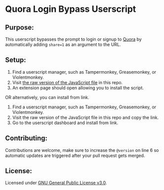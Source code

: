 # Quora Login Bypass Userscript

## Purpose:

This userscript bypasses the prompt to login or signup to [Quora](https://www.quora.com/) by automatically adding `share=1` as an argument to the URL. 

## Setup: 

1) Find a userscript manager, such as Tampermonkey, Greasemonkey, or Violentmonkey. 
2) Visit [the raw version of the JavaScript file](https://github.com/glob-bruh/Quora-Login-Bypass-Userscript/raw/main/QuoraLoginBypass.user.js) in this repo.
3) An extension page should open allowing you to install the script. 

OR alternatively, you can install from link. 

1) Find a userscript manager, such as Tampermonkey, Greasemonkey, or Violentmonkey.
2) Visit the raw version of the JavaScript file in this repo and copy the link.
3) Go to the userscript dashboard and install from link.

## Contributing:

Contributions are welcome, make sure to increase the `@version` on line 6 so automatic updates are triggered after your pull request gets merged.

## License:

Licensed under [GNU General Public License v3.0](https://www.gnu.org/licenses/gpl-3.0.en.html).
